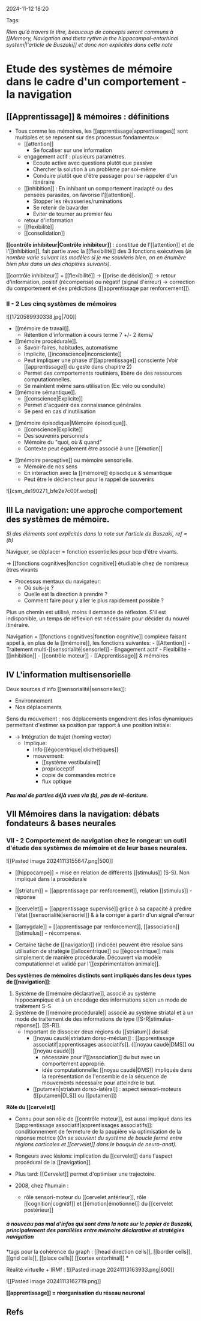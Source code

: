 2024-11-12 18:20


Tags:

*Rien qu'à travers le titre, beaucoup de concepts seront communs à [[Memory, Navigation and theta rythm in the hippocampal-entorhinal system|l'article de Buszaki]] et donc non explicités dans cette note*

# Etude des systèmes de mémoire dans le cadre d'un comportement - la navigation

## [[Apprentissage]] & mémoires : définitions

- Tous comme les mémoires, les [[apprentissage|apprentissages]] sont multiples et se reposent sur des processus fondamentaux : 
	- [[attention]]
		- Se focaliser sur une information
	- engagement actif : plusieurs paramètres.
		- Ecoute active avec questions plutôt que passive 
		- Chercher la solution à un problème par soi-même
		- Conduire plutôt que d'être passager pour se rappeler d'un itinéraire 
	- [[inhibition]] : En inhibant un comportement inadapté ou des pensées parasites, on favorise l'[[attention]].
		- Stopper les rêvasseries/ruminations 
		- Se retenir de bavarder 
		- Eviter de tourner au premier feu
	- retour d'information
	- [[flexibilité]]
	- [[consolidation]]
	
**[[contrôle inhibiteur|Contrôle inhibiteur]]** : constitué de l'[[attention]] et de l'[[inhibition]], fait partie avec la [[flexibilité]] des 3 fonctions exécutives (*le nombre varie suivant les modèles si je me souviens bien, on en énumère bien plus dans un des chapitres suivants)*.

[[contrôle inhibiteur]] + [[flexibilité]]
	-> [[prise de décision]]
		 -> retour d'information, positif (récompense) ou négatif (signal d'erreur)
			  -> correction du comportement et des prédictions ([[apprentissage par renforcement]]).

 ### II - 2 Les cinq systèmes de mémoires
![[1720589930338.jpg|700]]


- [[mémoire de travail]].
	- Rétention d'information à cours terme 7 +/- 2 items/
- [[mémoire procédurale]].
	- Savoir-faires, habitudes, automatisme 
	- Implicite, [[inconscience|inconsciente]]
	- Peut impliquer une phase d'[[apprentissage]] consciente (Voir [[apprentissage]] du geste dans chapitre 2)
	- Permet des comportements routiniers, libère de des ressources computationnelles.
	- Se maintient même sans utilisation (Ex: vélo ou conduite)
- [[mémoire sémantique]].
	- [[conscience|Explicite]]
	- Permet d'acquérir des connaissance générales 
	- Se perd en cas d'inutilisation
* [[mémoire épisodique|Mémoire épisodique]].
	* [[conscience|Explicite]]
	* Des souvenirs personnels
	* Mémoire du "quoi, où & quand"
	* Contexte peut également être associé à une [[émotion]]
- [[mémoire perceptive]] ou mémoire sensorielle.
	- Mémoire de nos sens
	- En interaction avec la [[mémoire]] épisodique & sémantique
	- Peut être le déclencheur pour le rappel de souvenirs

![[csm_de190271_bfe2e7c00f.webp]]


## III La navigation: une approche comportement des systèmes de mémoire.
*Si des éléments sont explicités dans la note sur l'article de Buszaki, ref = (b)*

Naviguer, se déplacer = fonction essentielles pour bcp d'être vivants. 
	
-> [[fonctions cognitives|fonction cognitive]]  étudiable chez de nombreux êtres vivants

- Processus mentaux du navigateur:
	- Où suis-je ?
	- Quelle est la direction à prendre ?
	- Comment faire pour y aller le plus rapidement possible ?

Plus un chemin est utilisé, moins il demande de réflexion. S'il est indisponible, un temps de réflexion est nécessaire pour décider du nouvel itinéraire.

Navigation = [[fonctions cognitives|fonction cognitive]] complexe faisant appel à, en plus de la [[mémoire]], les fonctions suivantes:
	- [[Attention]]
	- Traitement multi-[[sensorialité|sensoriel]]
	- Engagement actif
	- Flexibilité
	- [[inhibition]]
	- [[contrôle moteur]]
	- [[Apprentissage]] & mémoires 

## IV L'information multisensorielle

Deux sources d'info [[sensorialité|sensorielles]]:
- Environnement
- Nos déplacements

Sens du mouvement : nos déplacements engendrent des infos dynamiques permettant d'estimer sa position par rapport à une position initiale:
- -> Intégration de trajet (homing vector)
	- Implique:
		- Info [[égocentrique|idiothétiques]]
		- mouvement:
			- [[système vestibulaire]]
			- proprioceptif
			- copie de commandes motrice
			- flux optique
##### Pas mal de parties déjà vues via (b), pas de ré-écriture. 

## VII Mémoires dans la navigation: débats fondateurs & bases neurales

### VII - 2 Comportement de navigation chez le rongeur: un outil d'étude des systèmes de mémoire et de leur bases neurales.

![[Pasted image 20241113155647.png|500]]

- [[hippocampe]] = mise en relation de différents [[stimulus]] (S-S). Non impliqué dans la procédurale
- [[striatum]] = [[apprentissage par renforcement]], relation [[stimulus]] - réponse 
- [[cervelet]] = [[apprentissage supervisé]] grâce à sa capacité à prédire l'état [[sensorialité|sensoriel]] & à la corriger à partir d'un signal d'erreur 
- [[amygdale]] = [[apprentissage par renforcement]], [[association]] [[stimulus]] - récompense.

- Certaine tâche de [[navigation]] (indicée) peuvent être résolue sans utilisation de stratégie [[allocentrique]] ou [[égocentrique]] mais simplement de manière procédurale. Découvert via modèle computationnel et validé par l'[[expérimentation animale]]. 

 **Des systèmes de mémoires distincts sont impliqués dans les deux types de [[navigation]]**:
 
1. Système de [[mémoire déclarative]], associé au système hippocampique et à un encodage des informations selon un mode de traitement S-S 
2. Système de [[mémoire procédurale]] associé au système striatal et à un mode de traitement de des informations de type [[S-R|stimulus-réponse]]. [[S-R]].
	- Important de dissocier deux régions du [[striatum]] dorsal:
		- [[noyau caudé|striatum dorso-médian]] : [[apprentissage associatif|apprentissages associatifs]]. ([[noyau caudé|DMS]] ou [[noyau caudé]])
			- nécessaire pour l'[[association]] du but avec un comportement approprié.
			- idée computationnelle: [[noyau caudé|DMS]] impliquée dans la représentation de l'ensemble de la séquence de mouvements nécessaire pour atteindre le but.
		- [[putamen|striatum dorso-latéral]] : aspect sensori-moteurs ([[putamen|DLS]] ou [[putamen]])

**Rôle du [[cervelet]]**
- Connu pour son rôle de [[contrôle moteur]], est aussi impliqué dans les [[apprentissage associatif|apprentissages associatifs]]:  conditionnement de fermeture de la paupière via optimisation de la réponse motrice (*On se souvient du système de boucle fermé entre régions corticales et [[cervelet]] dans le bouquin de neuro-anat).* 
- Rongeurs avec lésions: implication du [[cervelet]] dans l'aspect procédural de la [[navigation]]. 
- Plus tard: [[Cervelet]] permet d'optimiser une trajectoire. 

- 2008, chez l'humain :
	- rôle sensori-moteur du [[cervelet antérieur]], rôle [[cognition|cognitif]] et [[émotion|émotionnel]] du [[cervelet postérieur]] 

##### *à nouveau pas mal d'infos qui sont dans la note sur le papier de Buszaki, principalement des parallèles entre mémoire déclarative et stratégies navigation*
*tags pour la cohérence du graph : [[head direction cells]], [[border cells]], [[grid cells]], [[place cells]] [[cortex entorhinal]] * 


Réalité virtuelle + IRMf :
![[Pasted image 20241113163933.png|600]]


![[Pasted image 20241113162719.png]]


**[[apprentissage]] = réorganisation du réseau neuronal**


## Refs
